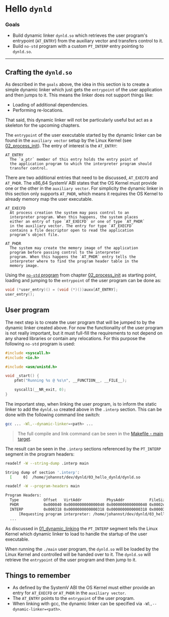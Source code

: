 # Hello `dynld`

### Goals
- Build dynamic linker `dynld.so` which retrieves the user program's
  entrypoint (`AT_ENTRY`) from the auxiliary vector and transfers
  control to it.
- Build `no-std` program with a custom `PT_INTERP` entry pointing to
  `dynld.so`.

---

## Crafting the `dynld.so`

As described in the `goals` above, the idea in this section is to
create a simple dynamic linker which just gets the `entrypoint` of the
user application and then jumps to it. This means the linker does not
support things like:
- Loading of additional dependencies.
- Performing re-locations.

That said, this dynamic linker will not be particularly useful but
act as a skeleton for the upcoming chapters.

The `entrypoint` of the user executable started by the dynamic linker
can be found in the `auxiliary vector` setup by the Linux Kernel (see
[02_process_init](../02_process_init/README.md)).
The entry of interest is the `AT_ENTRY`:
```text
AT_ENTRY
  The `a_ptr` member of this entry holds the entry point of
  the application program to which the interpreter program should
  transfer control.
```

There are two additional entries that need to be discussed,
`AT_EXECFD` and `AT_PHDR`. The x86_64 SystemV ABI states that the OS
Kernel must provide one or the other in the `auxiliary vector`.
For simplicity the dynamic linker in this section only supports
`AT_PHDR`, which means it requires the OS Kernel to already memory map
the user executable.
```text
AT_EXECFD
  At process creation the system may pass control to an
  interpreter program. When this happens, the system places
  either an entry of type `AT_EXECFD` or one of type `AT_PHDR`
  in the auxiliary vector. The entry for type `AT_EXECFD`
  contains a file descriptor open to read the application
  program’s object file.

AT_PHDR
  The system may create the memory image of the application
  program before passing control to the interpreter
  program. When this happens the `AT_PHDR` entry tells the
  interpreter where to find the program header table in the
  memory image.
```

Using the [`no-std` program](../02_process_init/entry.c) from chapter
[02_process_init](../02_process_init) as starting point, loading and
jumping to the `entrypoint` of the user program can be done as:
```c
void (*user_entry)() = (void (*)())auxv[AT_ENTRY];
user_entry();
```

## User program

The next step is to create the user program that will be jumped to by the
dynamic linker created above.
For now the functionality of the user program is not really important, but it
must full-fill the requirements to not depend on any shared libraries or
contain any relocations.
For this purpose the following `no-std` program is used:
```c
#include <syscall.h>
#include <io.h>

#include <asm/unistd.h>

void _start() {
    pfmt("Running %s @ %s\n", __FUNCTION__, __FILE__);

    syscall1(__NR_exit, 0);
}
```

The important step, when linking the user program, is to inform the
static linker to add the `dynld.so` created above in the `.interp`
section. This can be done with the following command line switch:
```bash
gcc ... -Wl,--dynamic-linker=<path> ...
```
> The full compile and link command can be seen in the [Makefile - main
> target](./Makefile).

The result can be seen in the `.interp` sections referenced by the
`PT_INTERP` segment in the program headers:
```bash
readelf -W --string-dump .interp main

String dump of section '.interp':
  [     0]  /home/johannst/dev/dynld/03_hello_dynld/dynld.so
```
```bash
readelf -W --program-headers main

Program Headers:
  Type           Offset   VirtAddr           PhysAddr           FileSiz  MemSiz   Flg Align
  PHDR           0x000040 0x0000000000000040 0x0000000000000040 0x0002d8 0x0002d8 R   0x8
  INTERP         0x000318 0x0000000000000318 0x0000000000000318 0x000031 0x000031 R   0x1
      [Requesting program interpreter: /home/johannst/dev/dynld/03_hello_dynld/dynld.so]
  ...
```

As discussed in [01_dynamic_linking](../01_dynamic_linking/README.md)
the `PT_INTERP` segment tells the Linux Kernel which dynamic linker to
load to handle the startup of the user executable.

When running the `./main` user program, the `dynld.so` will be loaded
by the Linux Kernel and controlled will be handed over to it. The
`dynld.so` will retrieve the `entrypoint` of the user program and then
jump to it.

## Things to remember
- As defined by the SystemV ABI the OS Kernel must either provide an
  entry for `AT_EXECFD` or `AT_PHDR` in the `auxiliary vector`.
- The `AT_ENTRY` points to the `entrypoint` of the user program.
- When linking with gcc, the dynamic linker can be specified via `-Wl,--dynamic-linker=<path>`.
